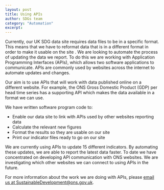 ```yaml
---
layout: post
title: Using APIs
author: SDGs team
category: "Automation"
excerpt: 
---
```


Currently, our UK SDG data site requires data files to be in a specific format. This means that we have to reformat data that is in a different format in order to make it usable on the site . We are looking to automate the process of updating the data we report. To do this we are working with Application Programming Interfaces (APIs), which allows two software applications to communicate. APIs are commonly used by websites across the internet to automate updates and changes.

Our aim is to use APIs that will work with data published online on a different website. For example, the ONS Gross Domestic Product (GDP) per head time series has a supporting API which makes the data available in a format we can use.

We have written software program code to:
-	Enable our data site to link with APIs used by other websites reporting data
-	Calculate the relevant new figures
-	Format the results so they are usable on our site
-	Print our indicator files ready to go on our site

We are currently using APIs to update 15 different indicators. By automating these updates, we are able to report the latest data faster. To date we have concentrated on developing API communication with ONS websites. We are investigating which other websites we can connect to using APIs in the future.

For more information about the work we are doing with APIs, please <i class="fa fa-envelope"></i> [email us at SustainableDevelopment@ons.gov.uk](mailto:SustainableDevelopment@ons.gov.uk).
